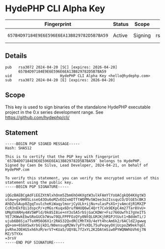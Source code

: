 # HydePHP CLI Alpha Key

| Fingerprint                                | Status | Scope   | Type    | Expiration |
|--------------------------------------------|--------|---------|---------|------------|
| `657B4D97184E9E6E596E6EA13B829782D5B7BA59` | Active | Signing | rsa3072 | 2026-04-20 |


## Details

```plaintext
pub   rsa3072 2024-04-20 [SC] [expires: 2026-04-20]
      657B4D97184E9E6E596E6EA13B829782D5B7BA59
uid                      HydePHP CLI Alpha Key <hello@hydephp.com>
sub   rsa3072 2024-04-20 [E] [expires: 2026-04-20]
```

## Scope

This key is used to sign binaries of the standalone HydePHP executable project in the 0.x series development range. See https://github.com/hydephp/cli/

## Statement

```plaintext
-----BEGIN PGP SIGNED MESSAGE-----
Hash: SHA512

This is to certify that the PGP key with fingerprint `657B4D97184E9E6E596E6EA13B829782D5B7BA59` belongs to HydePHP.
Signed by Caen De Silva, Lead Developer, 2024-04-21, on behalf of HydePHP.com

To verify this statement, you can verify the encrypted version of this statement using the public key.
-----BEGIN PGP SIGNATURE-----

iQGzBAEBCgAdFiEEZXtNlxhOnm5Zbm6hO4KXgtW3ulkFAmYlYoUACgkQO4KXgtW3
ulmw+gv9H8SLsseG43Ou6oMZvEO2xmDTftWQPMvSW2ee3o2IssquCO/DlGE5cBK3
AhDZuSAup0ZgqTxulcheKiWaqylmorjCyULk+ijNu+ulasPsXG+jvAmcdjR1MXZP
CcR3nEkfQi1dspcP/+zMGsrKuqx6DrufNHUQ6wC4Qrt7Cxk9EKpC4m27Tar8VvU+
UMgXVARHy4AV5WPld/0k8SI8ie+nY3o5A5rbSjGaCKDWr+Fsz766Uwfh17gVeITS
YE7JKWwkEbwSRoGUCb7Wsw70QLFPPFOzQYy0NtQLGMJKjhM1PJtUut1+BddmTi/J
ujub6B6Sja7ToXM56O6X1r2RA532QvdRCCMhTXO/4eYt4hcAm6k2/6ACldZJgwwq
gQ+om+6SmXSwXrbGjkD1/N0ensugM2Wv7yFYvXDL75uPeqeyOXjUcpoZW9ekYqGl
pvRheJOEHG5xh6hzM/erV7+KUa5/UQY8L7f2xYL2K2DAtmSiw0PYWQNWhbVh6j7N
MZ/5TYXx
=3rsV
-----END PGP SIGNATURE-----
```

